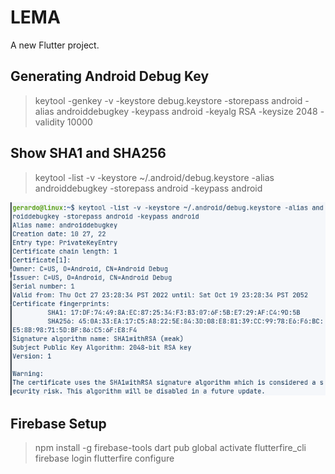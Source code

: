 # LEMA

A new Flutter project.

## Generating Android Debug Key
> keytool -genkey -v -keystore debug.keystore -storepass android -alias androiddebugkey -keypass android -keyalg RSA -keysize 2048 -validity 10000

## Show SHA1 and SHA256
> keytool -list -v -keystore ~/.android/debug.keystore -alias androiddebugkey -storepass android -keypass android

<img src="https://raw.githubusercontent.com/gerardosocias29/leap/main/assets/Screenshot%20from%202022-11-20%2022-25-32.png">

## Firebase Setup
> npm install -g firebase-tools
> dart pub global activate flutterfire_cli
> firebase login
> flutterfire configure
> 
